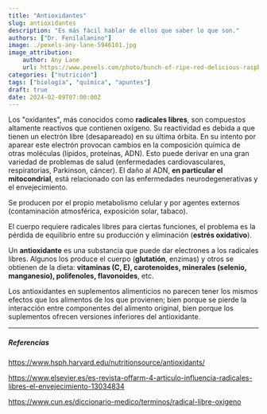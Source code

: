 ```yaml
---
title: "Antioxidantes"
slug: antioxidantes
description: "Es más fácil hablar de ellos que saber lo que son."
authors: ["Dr. Fenilalanino"]
image: ./pexels-any-lane-5946101.jpg
image_attribution:
    author: Any Lane
    url: https://www.pexels.com/photo/bunch-of-ripe-red-delicious-raspberry-5946101/
categories: ["nutrición"]
tags: ["biología", "química", "apuntes"]
draft: true
date: 2024-02-09T07:00:00Z
---
```


Los "oxidantes", más conocidos como **radicales libres**, son compuestos altamente reactivos que contienen oxígeno. Su reactividad es debida a que tienen un electrón libre (desapareado) en su última órbita. En su intento por aparear este electrón provocan cambios en la composición química de otras moléculas (lípidos, proteínas, ADN). Esto puede derivar en una gran variedad de problemas de salud (enfermedades cardiovasculares, respiratorias, Parkinson, cáncer). El daño al ADN, **en particular el mitocondrial**, está relacionado con las enfermedades neurodegenerativas y el envejecimiento.

Se producen por el propio metabolismo celular y por agentes externos (contaminación atmosférica, exposición solar, tabaco).

El cuerpo requiere radicales libres para ciertas funciones, el problema es la pérdida de equilibrio entre su producción y eliminación (**estrés oxidativo**).

Un **antioxidante** es una substancia que puede dar electrones a los radicales libres. Algunos los produce el cuerpo (**glutatión**, enzimas) y otros se obtienen de la dieta: **vitaminas (C, E), carotenoides, minerales (selenio, manganesio), polifenoles, flavonoides**, etc.

Los antioxidantes en suplementos alimenticios no parecen tener los mismos efectos que los alimentos de los que provienen; bien porque se pierde la interacción entre componentes del alimento original, bien porque los suplementos ofrecen versiones inferiores del antioxidante.


---

##### Referencias

https://www.hsph.harvard.edu/nutritionsource/antioxidants/

https://www.elsevier.es/es-revista-offarm-4-articulo-influencia-radicales-libres-el-envejecimiento-13034834

https://www.cun.es/diccionario-medico/terminos/radical-libre-oxigeno

